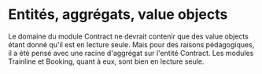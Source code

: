 # Entités, aggrégats, value objects

Le domaine du module Contract ne devrait contenir que des value objects étant donné qu'il est en lecture seule.
Mais pour des raisons pédagogiques, il a été pensé avec une racine d'aggrégat sur l'entité Contract.
Les modules Trainline et Booking, quant à eux, sont bien en lecture seule.
